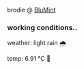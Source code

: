 brodie @ [BluMint](https://www.linkedin.com/company/blumint-io/)

<!--weather_start-->
### working conditions..

weather: light rain 🌧️

temp: 6.91 °C 🧥

<!--weather_end-->
